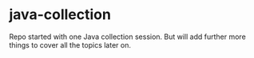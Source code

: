 # java-collection

Repo started with one Java collection session. But will add further more things to cover all the topics later on.
